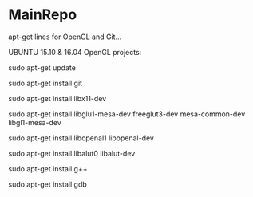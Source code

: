 # MainRepo
apt-get lines for OpenGL and Git...

UBUNTU 15.10 & 16.04 OpenGL projects:


sudo apt-get update

sudo apt-get install git

sudo apt-get install libx11-dev

sudo apt-get install libglu1-mesa-dev freeglut3-dev mesa-common-dev libgl1-mesa-dev

sudo apt-get install libopenal1 libopenal-dev

sudo apt-get install libalut0 libalut-dev

sudo apt-get install g++

sudo apt-get install gdb
